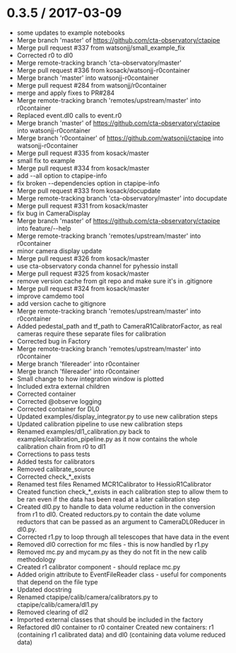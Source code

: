 0.3.5 / 2017-03-09
==================

  * some updates to example notebooks
  * Merge branch 'master' of https://github.com/cta-observatory/ctapipe
  * Merge pull request #337 from watsonjj/small_example_fix
  * Corrected r0 to dl0
  * Merge remote-tracking branch 'cta-observatory/master'
  * Merge pull request #336 from kosack/watsonjj-r0container
  * Merge branch 'master' into watsonjj-r0container
  * Merge pull request #284 from watsonjj/r0container
  * merge and apply fixes to PR#284
  * Merge remote-tracking branch 'remotes/upstream/master' into r0container
  * Replaced event.dl0 calls to event.r0
  * Merge branch 'master' of https://github.com/cta-observatory/ctapipe into watsonjj-r0container
  * Merge branch 'r0container' of https://github.com/watsonjj/ctapipe into watsonjj-r0container
  * Merge pull request #335 from kosack/master
  * small fix to example
  * Merge pull request #334 from kosack/master
  * add --all option to ctapipe-info
  * fix broken --dependencies option in ctapipe-info
  * Merge pull request #333 from kosack/docupdate
  * Merge remote-tracking branch 'cta-observatory/master' into docupdate
  * Merge pull request #331 from kosack/master
  * fix bug in CameraDisplay
  * Merge branch 'master' of https://github.com/cta-observatory/ctapipe into feature/--help
  * Merge remote-tracking branch 'remotes/upstream/master' into r0container
  * minor camera display update
  * Merge pull request #326 from kosack/master
  * use cta-observatory conda channel for pyhessio install
  * Merge pull request #325 from kosack/master
  * remove version cache from git repo and make sure it's in .gitignore
  * Merge pull request #324 from kosack/master
  * improve camdemo tool
  * add version cache to gitignore
  * Merge remote-tracking branch 'remotes/upstream/master' into r0container
  * Added pedestal_path and tf_path to CameraR1CalibratorFactor, as real cameras require these separate files for calibration
  * Corrected bug in Factory
  * Merge remote-tracking branch 'remotes/upstream/master' into r0container
  * Merge branch 'filereader' into r0container
  * Merge branch 'filereader' into r0container
  * Small change to how integration window is plotted
  * Included extra external children
  * Corrected container
  * Corrected @observe logging
  * Corrected container for DL0
  * Updated examples/display_integrator.py to use new calibration steps
  * Updated calibration pipeline to use new calibration steps
  * Renamed examples/dl1_calibration.py back to examples/calibration_pipeline.py as it now contains the whole calibration chain from r0 to dl1
  * Corrections to pass tests
  * Added tests for calibrators
  * Removed calibrate_source
  * Corrected check_*_exists
  * Renamed test files Renamed MCR1Calibrator to HessioR1Calibrator
  * Created function check_*_exists in each calibration step to allow them to be ran even if the data has been read at a later calibration step
  * Created dl0.py to handle to data volume reduction in the conversion from r1 to dl0. Created reductors.py to contain the date volume reductors that can be passed as an argument to CameraDL0Reducer in dl0.py.
  * Corrected r1.py to loop through all telescopes that have data in the event
  * Removed dl0 correction for mc files - this is now handled by r1.py
  * Removed mc.py and mycam.py as they do not fit in the new calib methodology
  * Created r1 calibrator component - should replace mc.py
  * Added origin attribute to EventFileReader class - useful for components that depend on the file type
  * Updated docstring
  * Renamed ctapipe/calib/camera/calibrators.py to ctapipe/calib/camera/dl1.py
  * Removed clearing of dl2
  * Imported external classes that should be included in the factory
  * Refactored dl0 container to r0 container Created new containers: r1 (containing r1 calibrated data) and dl0 (containing data volume reduced data)
